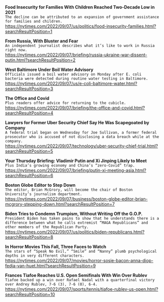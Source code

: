 **Food Insecurity for Families With Children Reached Two-Decade Low in 2021**\
`The decline can be attributed to an expansion of government assistance for families and children.`\
https://nytimes.com/2022/09/07/us/politics/food-insecurity-families.html?searchResultPosition=1

**From Russia, With Bluster and Fear**\
`An independent journalist describes what it’s like to work in Russia right now.`\
https://nytimes.com/2022/09/07/briefing/russia-ukraine-war-dissent-putin.html?searchResultPosition=2

**West Baltimore Under Boil Water Advisory**\
`Officials issued a boil water advisory on Monday after E. coli bacteria were detected during routine water testing in Baltimore.`\
https://nytimes.com/2022/09/07/us/e-coli-baltimore-water.html?searchResultPosition=3

**The Office and Covid**\
`Plus readers offer advice for returning to the cubicle.`\
https://nytimes.com/2022/09/07/briefing/the-office-and-covid.html?searchResultPosition=4

**Lawyers for Former Uber Security Chief Say He Was Scapegoated by Company**\
`A federal trial began on Wednesday for Joe Sullivan, a former federal prosecutor who is accused of not disclosing a data breach while at the company.`\
https://nytimes.com/2022/09/07/technology/uber-security-chief-trial.html?searchResultPosition=5

**Your Thursday Briefing: Vladimir Putin and Xi Jinping Likely to Meet**\
`Plus India’s growing economy and China’s “zero-Covid” trap.`\
https://nytimes.com/2022/09/07/briefing/putin-xi-meeting-asia.html?searchResultPosition=6

**Boston Globe Editor to Step Down**\
`The editor, Brian McGrory, will become the chair of Boston University’s journalism department.`\
https://nytimes.com/2022/09/07/business/boston-globe-editor-brian-mcgrory-stepping-down.html?searchResultPosition=7

**Biden Tries to Condemn Trumpism, Without Writing Off the G.O.P.**\
`President Biden has taken pains to show that he understands there is a difference between what he calls extremist “MAGA Republicans” and other members of the Republican Party.`\
https://nytimes.com/2022/09/07/us/politics/biden-republicans.html?searchResultPosition=8

**In Horror Movies This Fall, Three Faces to Watch**\
`The stars of “Speak No Evil,” “Smile” and “Nanny” plumb psychological depths in very different characters.`\
https://nytimes.com/2022/09/07/movies/horror-sosie-bacon-anna-diop-fedja-van-huet.html?searchResultPosition=9

**Frances Tiafoe Reaches U.S. Open Semifinals With Win Over Rublev**\
`Tiafoe backed up a win over Rafael Nadal with a quarterfinal victory over Andrey Rublev, 7-6 (3), 7-6 (0), 6-4.`\
https://nytimes.com/2022/09/07/sports/tennis/tiafoe-rublev-us-open.html?searchResultPosition=10

